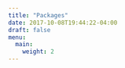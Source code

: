 ```yaml
---
title: "Packages"
date: 2017-10-08T19:44:22-04:00
draft: false
menu:
  main:
    weight: 2
---
```


